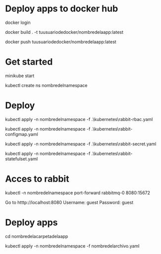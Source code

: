 # Deploy apps to docker hub

docker login

docker build . -t tuusuariodedocker/nombredelaapp:latest

docker push tuusuariodedocker/nombredelaapp:latest

# Get started

minikube start

kubectl create ns nombredelnamespace

# Deploy

kubectl apply -n nombredelnamespace -f .\kubernetes\rabbit-rbac.yaml

kubectl apply -n nombredelnamespace -f .\kubernetes\rabbit-configmap.yaml

kubectl apply -n nombredelnamespace -f .\kubernetes\rabbit-secret.yaml

kubectl apply -n nombredelnamespace -f .\kubernetes\rabbit-statefulset.yaml

# Acces to rabbit

kubectl -n nombredelnamespace port-forward rabbitmq-0 8080:15672

Go to htttp://localhost:8080
Username: guest
Password: guest

# Deploy apps

cd nombredelacarpetadelaapp

kubectl apply -n nombredelnamespace -f nombredelarchivo.yaml
